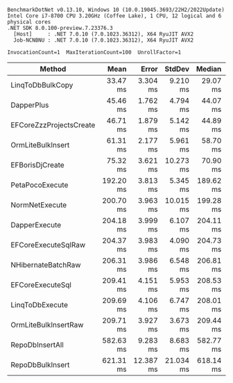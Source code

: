 ```

BenchmarkDotNet v0.13.10, Windows 10 (10.0.19045.3693/22H2/2022Update)
Intel Core i7-8700 CPU 3.20GHz (Coffee Lake), 1 CPU, 12 logical and 6 physical cores
.NET SDK 8.0.100-preview.7.23376.3
  [Host]     : .NET 7.0.10 (7.0.1023.36312), X64 RyuJIT AVX2
  Job-NCNBNU : .NET 7.0.10 (7.0.1023.36312), X64 RyuJIT AVX2

InvocationCount=1  MaxIterationCount=100  UnrollFactor=1  

```
| Method                  | Mean      | Error     | StdDev    | Median    | Rank | Gen0      | Gen1      | Allocated   |
|------------------------ |----------:|----------:|----------:|----------:|-----:|----------:|----------:|------------:|
| LinqToDbBulkCopy        |  33.47 ms |  3.304 ms |  9.210 ms |  29.07 ms |    1 |         - |         - |    381.1 KB |
| DapperPlus              |  45.46 ms |  1.762 ms |  4.794 ms |  44.07 ms |    2 |         - |         - |  4582.69 KB |
| EFCoreZzzProjectsCreate |  46.71 ms |  1.879 ms |  5.142 ms |  44.89 ms |    2 |         - |         - |  1287.46 KB |
| OrmLiteBulkInsert       |  61.31 ms |  2.177 ms |  5.961 ms |  58.70 ms |    3 | 1000.0000 |         - |   8192.9 KB |
| EFBorisDjCreate         |  75.32 ms |  3.621 ms | 10.273 ms |  70.90 ms |    4 | 2000.0000 | 1000.0000 | 14560.96 KB |
| PetaPocoExecute         | 192.20 ms |  3.813 ms |  5.345 ms | 189.62 ms |    5 |         - |         - |  5037.04 KB |
| NormNetExecute          | 200.70 ms |  3.963 ms | 10.015 ms | 199.28 ms |    6 |         - |         - |  5032.64 KB |
| DapperExecute           | 204.18 ms |  3.999 ms |  6.107 ms | 204.11 ms |    6 |         - |         - |  5034.07 KB |
| EFCoreExecuteSqlRaw     | 204.37 ms |  3.983 ms |  4.090 ms | 204.73 ms |    6 |         - |         - |  5039.16 KB |
| NHibernateBatchRaw      | 206.31 ms |  3.986 ms |  6.548 ms | 206.81 ms |    6 |         - |         - |  5056.95 KB |
| EFCoreExecuteSql        | 209.41 ms |  4.151 ms |  5.953 ms | 208.53 ms |    6 |         - |         - |  5039.47 KB |
| LinqToDbExecute         | 209.69 ms |  4.106 ms |  6.747 ms | 208.01 ms |    6 |         - |         - |  5030.35 KB |
| OrmLiteBulkInsertRaw    | 209.71 ms |  3.927 ms |  3.673 ms | 209.44 ms |    6 |         - |         - | 17603.38 KB |
| RepoDbInsertAll         | 582.63 ms |  9.283 ms |  8.683 ms | 582.77 ms |    7 | 8000.0000 |         - | 49856.09 KB |
| RepoDbBulkInsert        | 621.31 ms | 12.387 ms | 21.034 ms | 618.14 ms |    8 | 8000.0000 |         - | 49856.91 KB |
